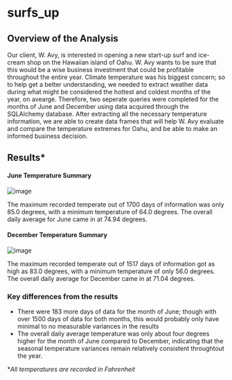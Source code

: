 # surfs_up

## Overview of the Analysis
Our client, W. Avy, is interested in opening a new start-up surf and ice-cream shop on the Hawaiian island of Oahu.  W. Avy wants to be sure that this would be a wise business investment that could be profitable throughout the entire year.  Climate temperature was his biggest concern; so to help get a better understanding, we needed to extract weather data during what might be considered the hottest and coldest months of the year, on avearge.  Therefore, two seperate queries were completed for the months of June and December using data acquired through the SQLAlchemy database.  After extracting all the necessary temperature information, we are able to create data frames that will help W. Avy evaluate and compare the temperature extremes for Oahu, and be able to make an informed business decision.

## Results*

#### June Temperature Summary
![image](https://user-images.githubusercontent.com/93561592/154825604-8fae3532-8640-42c2-bc16-4bbc59ddbd5d.png)

The maximum recorded temperate out of 1700 days of information was only 85.0 degrees, with a minimum temperature of 64.0 degrees.  The overall daily average for June came in at 74.94 degrees.

#### December Temperature Summary
![image](https://user-images.githubusercontent.com/93561592/154825854-50f449cc-6320-4456-9bad-0e3b4482dad4.png)

The maximum recorded temperate out of 1517 days of information got as high as 83.0 degrees, with a minimum temperature of only 56.0 degrees.  The overall daily average for December came in at 71.04 degrees.

### Key differences from the results
* There were 183 more days of data for the month of June; though with over 1500 days of data for both months, this would probably only have minimal to no measurable variances in the results
* The overall daily average temperature was only about four degrees higher for the month of June compared to December, indicating that the seasonal temperature variances remain relatively consistent throughtout the year.

**All temperatures are recorded in Fahrenheit*
